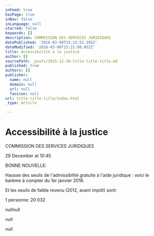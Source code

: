 ```yaml
---
inFeed: true
hasPage: true
inNav: false
inLanguage: null
starred: false
keywords: []
description: COMMISSION DES SERVICES JURIDIQUES
datePublished: '2016-03-08T15:22:52.195Z'
dateModified: '2016-03-08T15:21:08.052Z'
title: Accessibilité à la justice
author: []
sourcePath: _posts/2015-12-30-title-title-title.md
published: true
authors: []
publisher:
  name: null
  domain: null
  url: null
  favicon: null
url: title-title-title/index.html
_type: Article

---
```

# Accessibilité à la justice

COMMISSION DES SERVICES JURIDIQUES

29 December at 10:45

BONNE NOUVELLE:

Hausse des seuils de l'admissibilité gratuite à l'aide juridique : voici le barème à compter du 1er janvier 2016\.

Et les seuils de faible revenu (2012, avant impôt) sont:

1 personne: 20 032

nullnull

[][0]

null

[][0]

null

[0]: https://www.facebook.com/CSJ.QC.CA/photos/a.552408868145713.1073741828.552227504830516/954764717910124/?type=3
